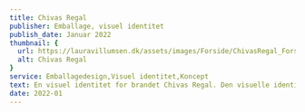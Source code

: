 ```yaml
---
title: Chivas Regal
publisher: Emballage, visuel identitet
publish_date: Januar 2022
thumbnail: {
  url: https://lauravillumsen.dk/assets/images/Forside/ChivasRegal_Forside.png,
  alt: Chivas Regal
}
service: Emballagedesign,Visuel identitet,Koncept
text: En visuel identitet for brandet Chivas Regal. Den visuelle identitet skal være tiltalende for det moderne menneske, samt være sikret til hverdagens konstante skift og skille sig ud i mængden på alkoholhylderne. Jeg har valgt at bevare et enkelt udtryk, men gennem logoet, har jeg tilføjet kant til brandet. En visuel identitet skal overbevise Chivas’ værd til dem der godt kan lide det lidt provokerende og prøvet at forny brandet til den moderne målgruppe. Emballagedesignet blev designet i forbindelse med et skoleprojekt på Danmarks Medie- og Journalisthøjskole.
date: 2022-01
---
```


<img src="https://lauravillumsen.dk/assets/images/ChivasRegal_underside/1_ChivasRegal_underside.png" alt="">
<img src="https://lauravillumsen.dk/assets/images/ChivasRegal_underside/2_ChivasRegal_underside.png" alt="">
<img src="https://lauravillumsen.dk/assets/images/ChivasRegal_underside/3_ChivasRegal_underside.png" alt="">
<img src="https://lauravillumsen.dk/assets/images/ChivasRegal_underside/4_ChivasRegal_underside.png" alt="">
